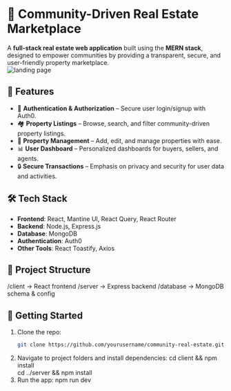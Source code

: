 # 🏡 Community-Driven Real Estate Marketplace  

A **full-stack real estate web application** built using the **MERN stack**, designed to empower communities by providing a transparent, secure, and user-friendly property marketplace.  
![landing page](landingpage.png)

## 🚀 Features  
- 🔑 **Authentication & Authorization** – Secure user login/signup with Auth0.  
- 🏘 **Property Listings** – Browse, search, and filter community-driven property listings.  
- 📑 **Property Management** – Add, edit, and manage properties with ease.  
- 📊 **User Dashboard** – Personalized dashboards for buyers, sellers, and agents.  
- 🔒 **Secure Transactions** – Emphasis on privacy and security for user data and activities.  

## 🛠 Tech Stack  
- **Frontend**: React, Mantine UI, React Query, React Router  
- **Backend**: Node.js, Express.js  
- **Database**: MongoDB  
- **Authentication**: Auth0  
- **Other Tools**: React Toastify, Axios  

## 📂 Project Structure  
/client → React frontend
/server → Express backend
/database → MongoDB schema & config


## 📌 Getting Started  
1. Clone the repo:  
   ```bash
   git clone https://github.com/yourusername/community-real-estate.git

2. Navigate to project folders and install dependencies:
   cd client && npm install  
   cd ../server && npm install  
3. Run the app:
   npm run dev
